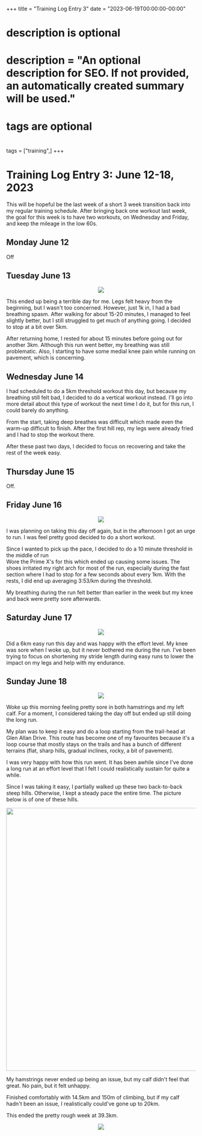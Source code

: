 +++
title = "Training Log Entry 3"
date = "2023-06-19T00:00:00-00:00"

#
# description is optional
#
# description = "An optional description for SEO. If not provided, an automatically created summary will be used."

#
# tags are optional
#
tags = ["training",]
+++


# Training Log Entry 3: June 12-18, 2023

This will be hopeful be the last week of a short 3 week transition back into my regular training schedule.
After bringing back one workout last week, the goal for this week is to have two workouts, on Wednesday and Friday, and keep the mileage in the low 60s.

## Monday June 12

Off

## Tuesday June 13

<div style="text-align:center"><img src="/images/posts/training/2023/3/1.png.webp" /></div>

This ended up being a terrible day for me.
Legs felt heavy from the beginning, but I wasn't too concerned. 
However, just 1k in, I had a bad breathing spasm.
After walking for about 15-20 minutes, I managed to feel slightly better, but I still struggled to get much of anything going.
I decided to stop at a bit over 5km.

After returning home, I rested for about 15 minutes before going out for another 3km.
Although this run went better, my breathing was still problematic.
Also, I starting to have some medial knee pain while running on pavement, which is concerning.

## Wednesday June 14

I had scheduled to do a 5km threshold workout this day, but because my breathing still felt bad, I decided to do a vertical workout instead.
I'll go into more detail about this type of workout the next time I do it, but for this run, I could barely do anything.

From the start, taking deep breathes was difficult which made even the warm-up difficult to finish.
After the first hill rep, my legs were already fried and I had to stop the workout there.

After these past two days, I decided to focus on recovering and take the rest of the week easy.

## Thursday June 15

Off.

## Friday June 16

<div style="text-align:center"><img src="/images/posts/training/2023/3/2.png.webp" /></div>

I was planning on taking this day off again, but in the afternoon I got an urge to run.
I was feel pretty good decided to do a short workout.

Since I wanted to pick up the pace, I decided to do a 10 minute threshold in the middle of run  
Wore the Prime X's for this which ended up causing some issues.
The shoes irritated my right arch for most of the run, especially during the fast section where I had to stop for a few seconds about every 1km.
With the rests, I did end up averaging 3:53/km during the threshold.

My breathing during the run felt better than earlier in the week but my knee and back were pretty sore afterwards.

## Saturday June 17

<div style="text-align:center"><img src="/images/posts/training/2023/3/3.png.webp" /></div>

Did a 6km easy run this day and was happy with the effort level.
My knee was sore when I woke up, but it never bothered me during the run.
I've been trying to focus on shortening my stride length during easy runs to lower the impact on my legs and help with my endurance.

## Sunday June 18

<div style="text-align:center"><img src="/images/posts/training/2023/3/4.png.webp" /></div>

Woke up this morning feeling pretty sore in both hamstrings and my left calf.
For a moment, I considered taking the day off but ended up still doing the long run.

My plan was to keep it easy and do a loop starting from the trail-head at Glen Allan Drive. 
This route has become one of my favourites because it's a loop course that mostly stays on the trails and has a bunch of different terrains (flat, sharp hills, gradual inclines, rocky, a bit of pavement).

I was very happy with how this run went.
It has been awhile since I've done a long run at an effort level that I felt I could realistically sustain for quite a while.

Since I was taking it easy, I partially walked up these two back-to-back steep hills. 
Otherwise, I kept a steady pace the entire time.
The picture below is of one of these hills.

<div style="text-align:center"><img src="/images/gallery/2023/7.jpg.webp" height="700"></div>

My hamstrings never ended up being an issue, but my calf didn't feel that great.
No pain, but it felt unhappy.

Finished comfortably with 14.5km and 150m of climbing, but if my calf hadn't been an issue, I realistically could've gone up to 20km.

This ended the pretty rough week at 39.3km.

<div style="text-align:center"><img src="/images/gallery/2023/6.jpg.webp"></div>










